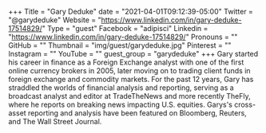 +++
Title = "Gary Deduke"
date = "2021-04-01T09:12:39-05:00"
Twitter = "@garydeduke"
Website = "https://www.linkedin.com/in/gary-deduke-17514829/"
Type = "guest"
Facebook = "adipisci"
Linkedin = "https://www.linkedin.com/in/gary-deduke-17514829/"
Pronouns = ""
GitHub = ""
Thumbnail = "img/guest/garydeduke.jpg"
Pinterest = ""
Instagram = ""
YouTube = ""
guest_group = "garydeduke"
+++
Gary started his career in finance as a Foreign Exchange analyst with one of the first online currency brokers in 2005, later moving on to trading client funds in foreign exchange and commodity markets.  For the past 12 years, Gary has straddled the worlds of financial analysis and reporting, serving as a broadcast analyst and editor at TradeTheNews and more recently TheFly, where he reports on breaking news impacting U.S. equities.  Garys's cross-asset reporting and analysis have been featured on Bloomberg, Reuters, and The Wall Street Journal.

